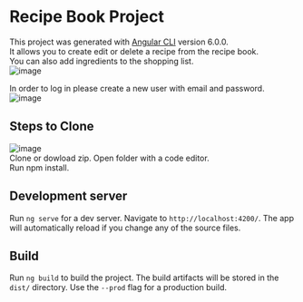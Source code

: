# Recipe Book Project

This project was generated with [Angular CLI](https://github.com/angular/angular-cli) version 6.0.0.<br>
It allows you to create edit or delete a recipe from the recipe book. <br> You can also add ingredients to the shopping list.<br>
![image](https://user-images.githubusercontent.com/42411943/175343915-6e261b4f-2076-4024-b2fe-7cfe366061f6.png)

In order to log in please create a new user with email and password.<br>
![image](https://user-images.githubusercontent.com/42411943/175340061-80626dda-266b-4f34-82b8-86209c9b0d52.png)

## Steps to Clone
![image](https://user-images.githubusercontent.com/42411943/175340879-b9749d03-c1dd-45b7-8a83-5c569359e56d.png)
<br>
Clone or dowload zip. Open folder with a code editor.<br>
Run npm install. 
## Development server
Run `ng serve` for a dev server. Navigate to `http://localhost:4200/`. The app will automatically reload if you change any of the source files.
## Build
Run `ng build` to build the project. The build artifacts will be stored in the `dist/` directory. Use the `--prod` flag for a production build.

